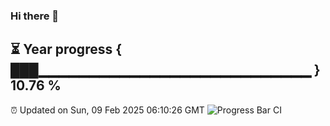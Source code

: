 ### Hi there 👋
⏳ Year progress { ███▁▁▁▁▁▁▁▁▁▁▁▁▁▁▁▁▁▁▁▁▁▁▁▁▁▁▁ } 10.76 %
---
⏰ Updated on Sun, 09 Feb 2025 06:10:26 GMT
![Progress Bar CI](https://github.com/Moyi321/Moyi321/workflows/Progress%20Bar%20CI/badge.svg)
